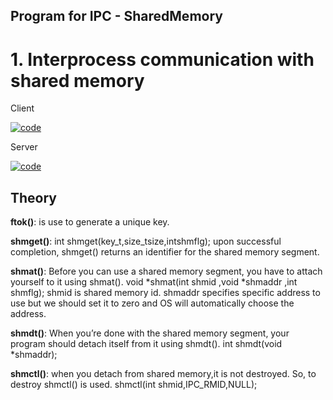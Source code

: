 
## Program for IPC - SharedMemory

# 1. Interprocess communication with shared memory

Client


[![code](https://img.shields.io/badge/-code-green.svg?logo=appveyor&longCache=true&style=for-the-badge)](https://github.com/Ajil5467/Network-Programming-Lab-/blob/master/InterProcessCommunication/SharedMemory/client.c.txt)

Server


[![code](https://img.shields.io/badge/-raw-green.svg?logo=appveyor&longCache=true&style=for-the-badge)](https://github.com/Ajil5467/Network-Programming-Lab-/blob/master/InterProcessCommunication/SharedMemory/server.c.txt)


## Theory

**ftok()**: is use to generate a unique key.

**shmget()**: int shmget(key_t,size_tsize,intshmflg); upon successful completion, shmget() returns an identifier for the shared memory segment.

**shmat()**: Before you can use a shared memory segment, you have to attach yourself
to it using shmat(). void *shmat(int shmid ,void *shmaddr ,int shmflg);
shmid is shared memory id. shmaddr specifies specific address to use but we should set
it to zero and OS will automatically choose the address.

**shmdt()**: When you’re done with the shared memory segment, your program should
detach itself from it using shmdt(). int shmdt(void \*shmaddr);

**shmctl()**: when you detach from shared memory,it is not destroyed. So, to destroy
shmctl() is used. shmctl(int shmid,IPC_RMID,NULL);
